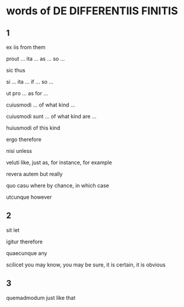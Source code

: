 # words of DE DIFFERENTIIS FINITIS

## 1

ex iis
from them

prout ... ita ...
as ... so ...

sic
thus

si ... ita ...
if ... so ...

ut pro ...
as for ...

cuiusmodi ...
of what kind ...

cuiusmodi sunt ...
of what kind are ...

huiusmodi
of this kind

ergo
therefore

nisi
unless

veluti
like, just as, for instance, for example

revera autem
but really

quo casu
where by chance, in which case

utcunque
however

## 2

sit
let

igitur
therefore

quaecunque
any

scilicet
you may know, you may be sure, it is certain, it is obvious

## 3

quemadmodum
just like that
